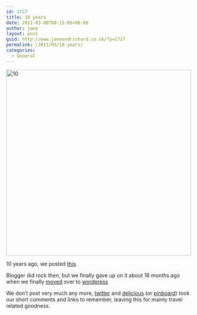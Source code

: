 ```yaml
---
id: 1727
title: 10 years
date: 2011-03-08T08:15:06+00:00
author: jane
layout: post
guid: http://www.janeandrichard.co.uk/?p=1727
permalink: /2011/03/10-years/
categories:
  - General
---
```

[<img src="http://farm5.static.flickr.com/4021/4486386769_cc72d75590.jpg" alt="10" width="500" height="500" />](http://www.flickr.com/photos/janed/4486386769/ "10 by Jane Dallaway, on Flickr")

10 years ago, we posted [this](http://www.janeandrichard.co.uk/2001/03/so_today_we_ve/).

Blogger did rock then, but we finally gave up on it about 18 months ago when we finally [moved](http://www.janeandrichard.co.uk/2009/11/tumbleweed/) over to [wordpress](http://wordpress.com)

We don&#8217;t post very much any more, [twitter](http://twitter.com/) and [delicious](http://www.delicious.com/) (or [pinboard](http://pinboard.in/)) took our short comments and links to remember, leaving this for mainly travel related goodness.